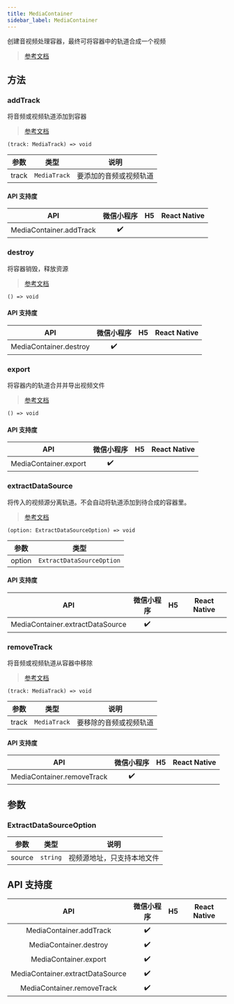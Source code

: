 ```yaml
---
title: MediaContainer
sidebar_label: MediaContainer
---
```


创建音视频处理容器，最终可将容器中的轨道合成一个视频

> [参考文档](https://developers.weixin.qq.com/miniprogram/dev/api/media/video-processing/MediaContainer.html)

## 方法

### addTrack

将音频或视频轨道添加到容器

> [参考文档](https://developers.weixin.qq.com/miniprogram/dev/api/media/video-processing/MediaContainer.addTrack.html)

```tsx
(track: MediaTrack) => void
```

<table>
  <thead>
    <tr>
      <th>参数</th>
      <th>类型</th>
      <th>说明</th>
    </tr>
  </thead>
  <tbody>
    <tr>
      <td>track</td>
      <td><code>MediaTrack</code></td>
      <td>要添加的音频或视频轨道</td>
    </tr>
  </tbody>
</table>

#### API 支持度

|           API           | 微信小程序 | H5 | React Native |
|:-----------------------:|:-----:|:--:|:------------:|
| MediaContainer.addTrack |  ✔️   |    |              |

### destroy

将容器销毁，释放资源

> [参考文档](https://developers.weixin.qq.com/miniprogram/dev/api/media/video-processing/MediaContainer.destroy.html)

```tsx
() => void
```

#### API 支持度

|          API           | 微信小程序 | H5 | React Native |
|:----------------------:|:-----:|:--:|:------------:|
| MediaContainer.destroy |  ✔️   |    |              |

### export

将容器内的轨道合并并导出视频文件

> [参考文档](https://developers.weixin.qq.com/miniprogram/dev/api/media/video-processing/MediaContainer.export.html)

```tsx
() => void
```

#### API 支持度

|          API          | 微信小程序 | H5 | React Native |
|:---------------------:|:-----:|:--:|:------------:|
| MediaContainer.export |  ✔️   |    |              |

### extractDataSource

将传入的视频源分离轨道。不会自动将轨道添加到待合成的容器里。

> [参考文档](https://developers.weixin.qq.com/miniprogram/dev/api/media/video-processing/MediaContainer.extractDataSource.html)

```tsx
(option: ExtractDataSourceOption) => void
```

<table>
  <thead>
    <tr>
      <th>参数</th>
      <th>类型</th>
    </tr>
  </thead>
  <tbody>
    <tr>
      <td>option</td>
      <td><code>ExtractDataSourceOption</code></td>
    </tr>
  </tbody>
</table>

#### API 支持度

|               API                | 微信小程序 | H5 | React Native |
|:--------------------------------:|:-----:|:--:|:------------:|
| MediaContainer.extractDataSource |  ✔️   |    |              |

### removeTrack

将音频或视频轨道从容器中移除

> [参考文档](https://developers.weixin.qq.com/miniprogram/dev/api/media/video-processing/MediaContainer.removeTrack.html)

```tsx
(track: MediaTrack) => void
```

<table>
  <thead>
    <tr>
      <th>参数</th>
      <th>类型</th>
      <th>说明</th>
    </tr>
  </thead>
  <tbody>
    <tr>
      <td>track</td>
      <td><code>MediaTrack</code></td>
      <td>要移除的音频或视频轨道</td>
    </tr>
  </tbody>
</table>

#### API 支持度

|            API             | 微信小程序 | H5 | React Native |
|:--------------------------:|:-----:|:--:|:------------:|
| MediaContainer.removeTrack |  ✔️   |    |              |

## 参数

### ExtractDataSourceOption

<table>
  <thead>
    <tr>
      <th>参数</th>
      <th>类型</th>
      <th>说明</th>
    </tr>
  </thead>
  <tbody>
    <tr>
      <td>source</td>
      <td><code>string</code></td>
      <td>视频源地址，只支持本地文件</td>
    </tr>
  </tbody>
</table>

## API 支持度

|               API                | 微信小程序 | H5 | React Native |
|:--------------------------------:|:-----:|:--:|:------------:|
|     MediaContainer.addTrack      |  ✔️   |    |              |
|      MediaContainer.destroy      |  ✔️   |    |              |
|      MediaContainer.export       |  ✔️   |    |              |
| MediaContainer.extractDataSource |  ✔️   |    |              |
|    MediaContainer.removeTrack    |  ✔️   |    |              |
